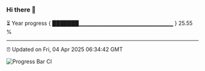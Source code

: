 ### Hi there 👋

⏳ Year progress { ███████▁▁▁▁▁▁▁▁▁▁▁▁▁▁▁▁▁▁▁▁▁▁▁ } 25.55 %

---

⏰ Updated on Fri, 04 Apr 2025 06:34:42 GMT

![Progress Bar CI](https://github.com/DhruviPatel157/GitHub-Actions-Demo/workflows/Progress%20Bar%20CI/badge.svg)
